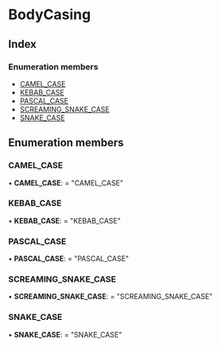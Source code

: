 # BodyCasing

## Index

### Enumeration members

* [CAMEL\_CASE](bodycasing.md#camel_case)
* [KEBAB\_CASE](bodycasing.md#kebab_case)
* [PASCAL\_CASE](bodycasing.md#pascal_case)
* [SCREAMING\_SNAKE\_CASE](bodycasing.md#screaming_snake_case)
* [SNAKE\_CASE](bodycasing.md#snake_case)

## Enumeration members

### CAMEL\_CASE

• **CAMEL\_CASE**: = "CAMEL\_CASE"

### KEBAB\_CASE

• **KEBAB\_CASE**: = "KEBAB\_CASE"

### PASCAL\_CASE

• **PASCAL\_CASE**: = "PASCAL\_CASE"

### SCREAMING\_SNAKE\_CASE

• **SCREAMING\_SNAKE\_CASE**: = "SCREAMING\_SNAKE\_CASE"

### SNAKE\_CASE

• **SNAKE\_CASE**: = "SNAKE\_CASE"

